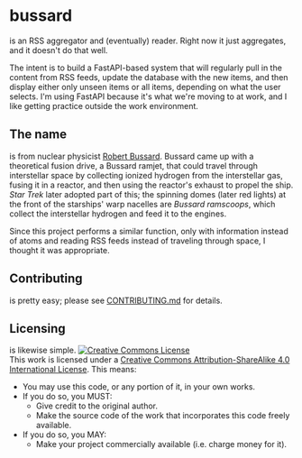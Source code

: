 # bussard

is an RSS aggregator and (eventually) reader. Right now it just aggregates, and it doesn't do that well.

The intent is to build a FastAPI-based system that will regularly pull in the content from RSS feeds, update the database with the new items, and then display either only unseen items or all items, depending on what the user selects. I'm using FastAPI because it's what we're moving to at work, and I like getting practice outside the work environment.

## The name

is from nuclear physicist [Robert Bussard](https://en.wikipedia.org/wiki/Robert_W._Bussard). Bussard came up with a theoretical fusion drive, a Bussard ramjet, that could travel through interstellar space by collecting ionized hydrogen from the interstellar gas, fusing it in a reactor, and then using the reactor's exhaust to propel the ship. *Star Trek* later adopted part of this; the spinning domes (later red lights) at the front of the starships' warp nacelles are *Bussard ramscoops*, which collect the interstellar hydrogen and feed it to the engines.

Since this project performs a similar function, only with information instead of atoms and reading RSS feeds instead of traveling through space, I thought it was appropriate.

## Contributing

is pretty easy; please see [CONTRIBUTING.md](CONTRIBUTING.md) for details.

## Licensing

is likewise simple. <a rel="license" href="http://creativecommons.org/licenses/by-sa/4.0/"><img alt="Creative Commons License" style="border-width:0" src="https://i.creativecommons.org/l/by-sa/4.0/88x31.png" /></a><br />This work is licensed under a <a rel="license" href="http://creativecommons.org/licenses/by-sa/4.0/">Creative Commons Attribution-ShareAlike 4.0 International License</a>. This means:

* You may use this code, or any portion of it, in your own works.
* If you do so, you MUST:
    * Give credit to the original author.
    * Make the source code of the work that incorporates this code freely available.
* If you do so, you MAY:
    * Make your project commercially available (i.e. charge money for it).
